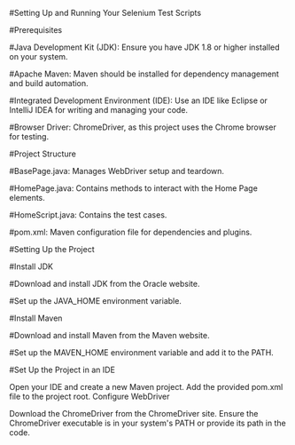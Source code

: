 #Setting Up and Running Your Selenium Test Scripts

#Prerequisites

#Java Development Kit (JDK): Ensure you have JDK 1.8 or higher installed on your system.

#Apache Maven: Maven should be installed for dependency management and build automation.

#Integrated Development Environment (IDE): Use an IDE like Eclipse or IntelliJ IDEA for writing and managing your code.

#Browser Driver: ChromeDriver, as this project uses the Chrome browser for testing.

#Project Structure

#BasePage.java: Manages WebDriver setup and teardown.

#HomePage.java: Contains methods to interact with the Home Page elements.

#HomeScript.java: Contains the test cases.

#pom.xml: Maven configuration file for dependencies and plugins.

#Setting Up the Project

#Install JDK

#Download and install JDK from the Oracle website.

#Set up the JAVA_HOME environment variable.

#Install Maven

#Download and install Maven from the Maven website.

#Set up the MAVEN_HOME environment variable and add it to the PATH.

#Set Up the Project in an IDE

Open your IDE and create a new Maven project.
Add the provided pom.xml file to the project root.
Configure WebDriver

Download the ChromeDriver from the ChromeDriver site.
Ensure the ChromeDriver executable is in your system's PATH or provide its path in the code.
